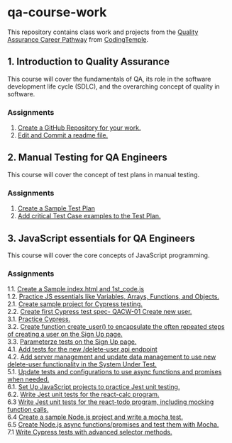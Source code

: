# qa-course-work  
This repository contains class work and projects from the [Quality Assurance Career Pathway](https://codingtemple.disco.co/p/quality-assurance-1y4z4/dashboard) from [CodingTemple](https://codingtemple.disco.co/home).  

## 1. Introduction to Quality Assurance  
This course will cover the fundamentals of QA, its role in the software development life cycle (SDLC), and the overarching concept of quality in software.  
### Assignments  
1. [Create a GitHub Repository for your work.](https://github.com/sjcswank/qa-course-work/)  
2. [Edit and Commit a readme file.](https://github.com/sjcswank/qa-course-work/commit/6f695d2218ccd10b94a1b18da71ac48a8602c00b)  

## 2. Manual Testing for QA Engineers  
This course will cover the concept of test plans in manual testing.  
### Assignments  
1. [Create a Sample Test Plan](https://github.com/sjcswank/qa-course-work/commit/fd309fbc70ef2568dac30c67f249c7189e84f4f6)  
2. [Add critical Test Case examples to the Test Plan.](https://github.com/sjcswank/qa-course-work/commit/a6faa854254bb01792e1074ca0881eff69560a56)  

## 3. JavaScript essentials for QA Engineers  
This course will cover the core concepts of JavaScript programming.  
### Assignments  
1.1. [Create a Sample index.html and 1st_code.js](https://github.com/sjcswank/qa-course-work/commit/e135d584261aae1ede6866efc714b06ccde8e2ac)\
1.2. [Practice JS essentials like Variables, Arrays, Functions, and Objects.](https://github.com/sjcswank/qa-course-work/commit/f6e8b77d0d38cd00c4a34ba0b4d4f099405f7ee7)\
2.1. [Create sample project for Cypress testing.](https://github.com/sjcswank/qa-course-work/commit/2022562973337a375eb122626aa52793af4e15e4)\
2.2. [Create first Cypress test spec- QACW-01 Create new user.](https://github.com/sjcswank/qa-course-work/commit/71edeeee3fd8391b7f41c0a84d9cbc1810285a3c)\
3.1. [Practice Cypress.](https://github.com/sjcswank/qa-course-work/commit/832b3e522a49d198a170b1893b14528a2e290b68)\
3.2. [Create function create_user() to encapsulate the often repeated steps of creating a user on the Sign Up page.](https://github.com/sjcswank/qa-course-work/commit/5286ad41ad94bdec261b2fafcc18fb6fa3589db3)\
3.3. [Parameterze tests on the Sign Up page.](https://github.com/sjcswank/qa-course-work/commit/b2eb8108c3e9fa9cebc730ac5eb268b4bf6b45cf)\
4.1. [Add tests for the new /delete-user api endpoint](https://github.com/sjcswank/qa-course-work/commit/557db5c027bf01ef161f06faeacdc37060eebd9c)\
4.2. [Add server management and update data management to use new delete-user functionality in the System Under Test.](https://github.com/sjcswank/qa-course-work/commit/e726ba7675c77afbd1102c6cd8914088ef86e8d9)\
5.1. [Update tests and configurations to use async functions and promises when needed.](https://github.com/sjcswank/qa-course-work/commit/e1110ee9c1ce4bfc64492a97b46c142024277f20)\
6.1. [Set Up JavaScript projects to practice Jest unit testing.](https://github.com/sjcswank/qa-course-work/commit/9d8f78367066086db24588e5b78ed81c32fc07c7)\
6.2. [Write Jest unit tests for the react-calc program.](https://github.com/sjcswank/react-calc/commit/e3fc51719e830360d6ac1e8d851a3fe1da0248f1)\
6.3 [Write Jest unit tests for the react-todo program, including mocking function calls.](https://github.com/sjcswank/react-todo/pull/1/commits/c3ef07075c443385cf159025c14530f6de9fa9c0#diff-1133360bb31a84b44b8ba3594699908403d51883ab090c51914001e679004a5e)\
6.4 [Create a sample Node.js project and write a mocha test.](https://github.com/sjcswank/qa-course-work/pull/3/commits/e6bde12532155e1381b34ac8d274e2fa5ff335be)\
6.5 [Create Node.js async functions/promises and test them with Mocha.](https://github.com/sjcswank/qa-course-work/pull/4)\
7.1 [Write Cypress tests with advanced selector methods.](https://github.com/sjcswank/qa-course-work/commit/87a566467cc2a82f170c177d5af805d9a3b90b7b)
